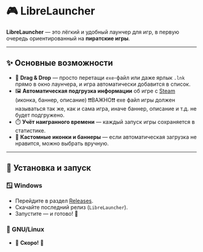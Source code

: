 # 🎮 LibreLauncher

**LibreLauncher** — это лёгкий и удобный лаунчер для игр, в первую очередь ориентированный на **пиратские игры**.  

---

## ✨ Основные возможности

- 📂 **Drag & Drop** — просто перетащи `exe`-файл или даже ярлык `.lnk` прямо в окно лаунчера, и игра автоматически добавится в список.
- 🖼️ **Автоматическая подгрузка информации** об игре с [Steam](https://store.steampowered.com) (иконка, баннер, описание) ❗❗ВАЖНО❗❗ ехе файл игры должен называться так же, как и сама игра, иначе баннер, описание и т.д. не будет подгружено.
- ⏱️ **Учёт наигранного времени** — каждый запуск игры сохраняется в статистике.
- 🎨 **Кастомные иконки и баннеры** — если автоматическая загрузка не нравится, можно выбрать вручную.

---

## 🚀 Установка и запуск

### 🪟 Windows
- Перейдите в раздел [Releases](https://github.com/Krispach/LibreLauncher/releases/tag/librelauncher).  
- Скачайте последний релиз (`LibreLauncher`).  
- Запустите — и готово! 🎉  

### 🐧 GNU/Linux
- 🚧 **Скоро!** 🚧  
